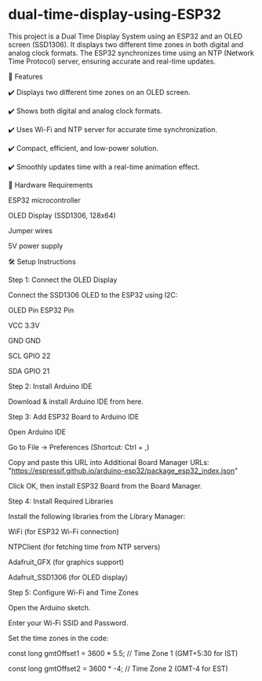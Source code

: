 # dual-time-display-using-ESP32
This project is a Dual Time Display System using an ESP32 and an OLED screen (SSD1306). It displays two different time zones in both digital and analog clock formats. The ESP32 synchronizes time using an NTP (Network Time Protocol) server, ensuring accurate and real-time updates.

📌 Features

✔️ Displays two different time zones on an OLED screen.

✔️ Shows both digital and analog clock formats.

✔️ Uses Wi-Fi and NTP server for accurate time synchronization.

✔️ Compact, efficient, and low-power solution.

✔️ Smoothly updates time with a real-time animation effect.

🔧 Hardware Requirements

ESP32 microcontroller

OLED Display (SSD1306, 128x64)

Jumper wires

5V power supply

🛠️ Setup Instructions

Step 1: Connect the OLED Display

Connect the SSD1306 OLED to the ESP32 using I2C:

OLED Pin	ESP32 Pin

VCC	3.3V

GND	GND

SCL	GPIO 22

SDA	GPIO 21

Step 2: Install Arduino IDE

Download & install Arduino IDE from here.

Step 3: Add ESP32 Board to Arduino IDE

Open Arduino IDE

Go to File -> Preferences (Shortcut: Ctrl + ,)

Copy and paste this URL into Additional Board Manager URLs: "https://espressif.github.io/arduino-esp32/package_esp32_index.json"

Click OK, then install ESP32 Board from the Board Manager.

Step 4: Install Required Libraries

Install the following libraries from the Library Manager:

WiFi (for ESP32 Wi-Fi connection)

NTPClient (for fetching time from NTP servers)

Adafruit_GFX (for graphics support)

Adafruit_SSD1306 (for OLED display)

Step 5: Configure Wi-Fi and Time Zones

Open the Arduino sketch.

Enter your Wi-Fi SSID and Password.

Set the time zones in the code:

const long gmtOffset1 = 3600 * 5.5;  // Time Zone 1 (GMT+5:30 for IST)

const long gmtOffset2 = 3600 * -4;   // Time Zone 2 (GMT-4 for EST)
